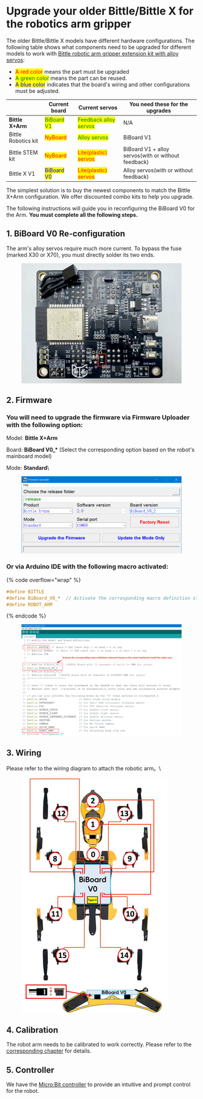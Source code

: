 # Upgrade your older Bittle/Bittle X for the robotics arm gripper

The older Bittle/Bittle X models have different hardware configurations. The following table shows what components need to be upgraded for different models to work with [Bittle robotic arm gripper extension kit with alloy servos](https://www.petoi.com/products/bittle-arm-extension-with-metal-servos):

* <mark style="color:red;">A red color</mark> means the part must be upgraded
* <mark style="color:green;">A green color</mark> means the part can be reused.&#x20;
* <mark style="color:blue;">A blue color</mark> indicates that the board's wiring and other configurations must be adjusted.&#x20;

|                     | Current board                                | Current servos                                           | You need these for the upgrades                     |
| ------------------- | -------------------------------------------- | -------------------------------------------------------- | --------------------------------------------------- |
| **Bittle X+Arm**    | <mark style="color:green;">BiBoard V1</mark> | <mark style="color:green;">Feedback alloy  servos</mark> | N/A                                                 |
| Bittle Robotics kit | <mark style="color:red;">NyBoard</mark>      | <mark style="color:green;">Alloy servos</mark>           | BiBoard V1                                          |
| Bittle STEM kit     | <mark style="color:red;">NyBoard</mark>      | <mark style="color:red;">Lite(plastic) servos</mark>     | BiBoard V1 + alloy servos(with or without feedback) |
| Bittle X V1         | <mark style="color:blue;">BiBoard V0</mark>  | <mark style="color:red;">Lite(plastic) servos</mark>     | Alloy servos(with or without feedback)              |

The simplest solution is to buy the newest components to match the Bittle X+Arm configuration. We offer discounted combo kits to help you upgrade.

The following instructions will guide you in reconfiguring the BiBoard V0 for the Arm. **You must complete all the following steps.**

## 1. BiBoard V0 Re-configuration

The arm's alloy servos require much more current. To bypass the fuse (marked X30 or X70), you must directly solder its two ends.

<figure><img src="../../.gitbook/assets/V0 fuse.jpeg" alt=""><figcaption></figcaption></figure>

## 2. Firmware

### You will need to upgrade the firmware via Firmware Uploader with the following option:

Model: **Bittle X+Arm**

Board: **BiBoard V0\_\***  (Select the corresponding option based on the robot's mainboard model)

Mode: **Standard**\


<figure><img src="../../.gitbook/assets/89081744076717_.pic.jpg" alt=""><figcaption></figcaption></figure>

### Or via Arduino IDE with the following macro activated:

{% code overflow="wrap" %}
```cpp
#define BITTLE
#define BiBoard_V0_*  // Activate the corresponding macro definition statements in the code based on the actual mainboard model the robot uses.
#define ROBOT_ARM
```
{% endcode %}

<figure><img src="../../.gitbook/assets/image (600).png" alt=""><figcaption></figcaption></figure>

## 3. Wiring

Please refer to the wiring diagram to attach the robotic arm。\


<figure><img src="../../.gitbook/assets/BittleR0_Wire.jpeg" alt=""><figcaption></figcaption></figure>

## 4. Calibration

The robot arm needs to be calibrated to work correctly. Please refer to the [corresponding chapter](https://docs.petoi.com/extensible-modules/robot-arm#joint-calibration) for details.&#x20;

## 5. Controller

We have the [Micro:Bit controller](https://docs.petoi.com/extensible-modules/joystick-with-micro-bit) to provide an intuitive and prompt control for the robot.
